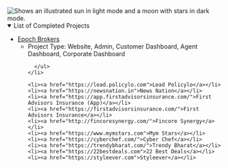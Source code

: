 <picture>
  <source media="(prefers-color-scheme: dark)" srcset="https://avatars.githubusercontent.com/u/52853590?s=96&v=4">
  <source media="(prefers-color-scheme: light)" srcset="https://avatars.githubusercontent.com/u/52853590?s=96&v=4">
  <img alt="Shows an illustrated sun in light mode and a moon with stars in dark mode." src="https://avatars.githubusercontent.com/u/52853590?s=96&v=4">
</picture>

<details open>
  <summary>List of Completed Projects</summary>
  <ul>
    <li><a href="https://epochbrokers.com/">Epoch Brokers</a>
      <ul>
        <li>Project Type: Website, Admin, Customer Dashboard, Agent Dashboard, Corporate Dashboard </li>
        
      </ul>
    </li>
    
    <li><a href="https://lead.policylo.com">Lead Policylo</a></li>
    <li><a href="https://newsnation.in">News Nation</a></li>
    <li><a href="https://app.firstadvisorsinsurance.com/">First Advisors Insurance (App)</a></li>
    <li><a href="https://firstadvisorsinsurance.com/">First Advisors Insurance</a></li>
    <li><a href="http://fincoresynergy.com/">Fincore Synergy</a></li>
    <li><a href="https://www.mymstars.com">Mym Stars</a></li>
    <li><a href="https://cyberchef.com/">Cyber Chef</a></li>
    <li><a href="https://trendybharat.com/">Trendy Bharat</a></li>
    <li><a href="https://22bestdeals.com">22 Best Deals</a></li>
    <li><a href="https://styleever.com">Styleever</a></li>
  </ul>
</details>

